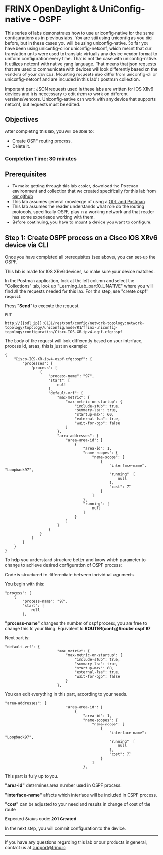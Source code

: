 # FRINX OpenDaylight & UniConfig-native - OSPF

This series of labs demonstrates how to use uniconfig-native for the same configurations as in previous labs. You are still using uniconfig as you did before, but in these cases you will be using uniconfig-native. So far you have been using uniconfig-cli or uniconfig-netconf, which meant that our translation units were used to translate virtually any device vendor format to uniform configuration every time. That is not the case with uniconfig-native. It utilizes netconf with native yang language. That means that json requests that are used to communicate with devices will look differently based on the vendors of your devices. Mounting requests also differ from uniconfig-cli or uniconfig-netconf and are included in this lab's postman collection.

Important part: JSON requests used in these labs are written for IOS XRv6 devices and it is neccessary to edit them to work on different versions/vendors. Uniconfig-native can work with any device that supports netconf, but requests must be edited.

## Objectives

After completing this lab, you will be able to:

* Create OSPF routing process.
* Delete it.

### Completion Time: 30 minutes

## Prerequisites

* To make getting through this lab easier, download the Postman environment and collection that we created specifically for this lab from <a href="https://github.com/FRINXio/Postman/tree/carbon/development/learning_labs/part10">our github</a>
* This lab assumes general knowledge of using a <a href="https://frinxio.github.io/Learning-Labs/labs/01-labs-01-odl-uniconfig-first-steps/">ODL and Postman</a>
* This lab assumes the reader understands what role do the routing protocols, specifically OSPF, play in a working network and that reader has some experience working with them.
* Before continuing, you have to <a href="https://frinxio.github.io/Learning-Labs/labs/01-labs-01-odl-uniconfig-first-steps/">mount</a> a device you want to configure.


## Step 1: Create OSPF process on a Cisco IOS XRv6 device via CLI

Once you have completed all prerequisites (see above), you can set-up the OSPF.

This lab is made for IOS XRv6 devices, so make sure your device matches.

In the Postman application, look at the left column and select the "Collections" tab, look up "Learning_Lab_part10_UNATIVE" where you will find all the requests needed for this lab. For this step, use "create ospf" request.

Press "**Send**" to execute the request.

```
PUT

http://{{odl_ip}}:8181/restconf/config/network-topology:network-topology/topology/uniconfig/node/R1/frinx-uniconfig-topology:configuration/Cisco-IOS-XR-ipv4-ospf-cfg:ospf
```


The body of the request will look differently based on your interface, process id, areas, this is just an example:

```
{
    "Cisco-IOS-XR-ipv4-ospf-cfg:ospf": {
        "processes": {
            "process": [
                {
                    "process-name": "97",
                    "start": [
                        null
                    ],
                    "default-vrf": {
                        "max-metric": {
                            "max-metric-on-startup": {
                                "include-stub": true,
                                "summary-lsa": true,
                                "startup-max": 60,
                                "external-lsa": true,
                                "wait-for-bgp": false
                            }
                        },
                        "area-addresses": {
                            "area-area-id": [
                                {
                                    "area-id": 1,
                                    "name-scopes": {
                                        "name-scope": [
                                            {
                                                "interface-name": "Loopback97",
                                                "running": [
                                                    null
                                                ],
                                                "cost": 77
                                            }
                                        ]
                                    },
                                    "running": [
                                        null
                                    ]
                                }
                            ]
                        }
                    }
                }
            ]
        }
    }
}
```

To help you understand structure better and know which parameter to change to achieve desired configuration of OSPF process:

Code is structured to differentiate between individual arguments.

You begin with this:

```
"process": [
    {
        "process-name": "97",
        "start": [
            null
        ],
```
**"process-name"** changes the number of ospf process, you are free to change this to your liking.
    Equivalent to **ROUTER(config)#router ospf 97**

Next part is:

```
"default-vrf": {
                        "max-metric": {
                            "max-metric-on-startup": {
                                "include-stub": true,
                                "summary-lsa": true,
                                "startup-max": 60,
                                "external-lsa": true,
                                "wait-for-bgp": false
                            }
                        },
```

You can edit everything in this part, according to your needs.


```
"area-addresses": {
                            "area-area-id": [
                                {
                                    "area-id": 1,
                                    "name-scopes": {
                                        "name-scope": [
                                            {
                                                "interface-name": "Loopback97",
                                                "running": [
                                                    null
                                                ],
                                                "cost": 77
                                            }
                                        ]
                                    },
```

This part is fully up to you. 

**"area-id"** determines area number used in OSPF process.

**"interface-name"** affects which interface will be included in OSPF process.

**"cost"** can be adjusted to your need and results in change of cost of the route.

Expected Status code: **201 Created**

In the next step, you will commit configuration to the device.

---
If you have any questions regarding this lab or our products in general, contact us at [support@frinx.io](mailto:support@frinx.io)